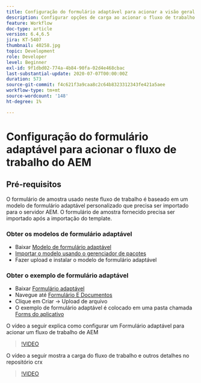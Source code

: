 ```yaml
---
title: Configuração do formulário adaptável para acionar a visão geral do fluxo de trabalho do AEM
description: Configurar opções de carga ao acionar o fluxo de trabalho do AEM no envio do formulário
feature: Workflow
doc-type: article
version: 6.4,6.5
jira: KT-5407
thumbnail: 40258.jpg
topic: Development
role: Developer
level: Beginner
exl-id: 9f1dbd02-774a-4b84-90fa-02d4e468cbac
last-substantial-update: 2020-07-07T00:00:00Z
duration: 573
source-git-commit: f4c621f3a9caa8c2c64b8323312343fe421a5aee
workflow-type: tm+mt
source-wordcount: '148'
ht-degree: 1%

---
```


# Configuração do formulário adaptável para acionar o fluxo de trabalho do AEM

## Pré-requisitos

O formulário de amostra usado neste fluxo de trabalho é baseado em um modelo de formulário adaptável personalizado que precisa ser importado para o servidor AEM. O formulário de amostra fornecido precisa ser importado após a importação do template.

### Obter os modelos de formulário adaptável

* Baixar [Modelo de formulário adaptável](assets/af-form-template.zip)
* [Importar o modelo usando o gerenciador de pacotes](http://localhost:4502/crx/packmgr/index.jsp)
* Fazer upload e instalar o modelo de formulário adaptável

### Obter o exemplo de formulário adaptável

* Baixar [Formulário adaptável](assets/peak-application-form.zip)
* Navegue até [Formulário E Documentos](http://localhost:4502/aem/forms.html/content/dam/formsanddocuments)
* Clique em Criar -> Upload de arquivo
* O exemplo de formulário adaptável é colocado em uma pasta chamada [Forms do aplicativo](http://localhost:4502/aem/forms.html/content/dam/formsanddocuments/applicationforms)

O vídeo a seguir explica como configurar um Formulário adaptável para acionar um fluxo de trabalho de AEM
>[!VIDEO](https://video.tv.adobe.com/v/40258?quality=12&learn=on)

O vídeo a seguir mostra a carga do fluxo de trabalho e outros detalhes no repositório crx

>[!VIDEO](https://video.tv.adobe.com/v/40259?quality=12&learn=on)
